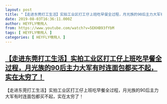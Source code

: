 ```yaml
---
layout: post
title: "【走进东莞打工生活】实拍工业区打工仔上班吃早餐全过程，月光族的90后主力大军有时连面包都买不起，实在太穷了！"
date: 2019-08-03T16:36:11.000Z
author: HEYFLY嘿飛人
from: https://www.youtube.com/watch?v=5EKHB93fYbM
tags: [ HEYFLY嘿飛人 ]
categories: [ HEYFLY嘿飛人 ]
---
```

<!--1564850171000-->
[【走进东莞打工生活】实拍工业区打工仔上班吃早餐全过程，月光族的90后主力大军有时连面包都买不起，实在太穷了！](https://www.youtube.com/watch?v=5EKHB93fYbM)
------

<div>
【走进东莞打工生活】实拍工业区打工仔上班吃早餐全过程，月光族的90后主力大军有时连面包都买不起，实在太穷了！
</div>
